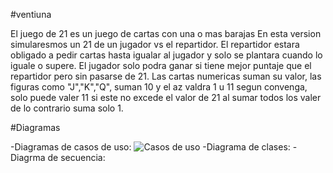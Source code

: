 #ventiuna 

El juego de 21 es un juego de cartas con una o mas barajas 
En esta version simularesmos un 21 de un jugador vs el repartidor.
El repartidor estara obligado a pedir cartas hasta igualar al jugador y solo se plantara cuando lo iguale o supere.
El jugador solo podra ganar si tiene mejor puntaje que el repartidor pero sin pasarse de 21.
Las cartas numericas suman su valor, las figuras como "J","K","Q", suman 10 y el az valdra 1 u 11 segun convenga, solo puede valer 11 si este no excede el valor de 21 al sumar todos los valer de lo contrario suma solo 1.

#Diagramas

-Diagramas de casos de uso:
![Casos de uso](out/DIAGRAMAS/casos_de_uso/casos_de_uso.png)
-Diagrama de clases:
-Diagrma de secuencia:

